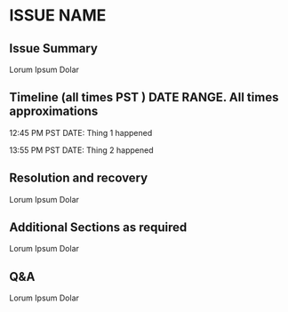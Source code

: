# ISSUE NAME
## Issue Summary

Lorum Ipsum Dolar

## Timeline (all times PST ) DATE RANGE. All times approximations

12:45 PM PST DATE: Thing 1 happened

13:55 PM PST DATE: Thing 2 happened

## Resolution and recovery

 Lorum Ipsum Dolar

## Additional Sections as required

Lorum Ipsum Dolar

## Q&A

Lorum Ipsum Dolar
